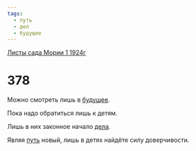 ```yaml
---
tags:
  - путь
  - дел
  - будущее
---
```


[Листы сада Мории 1 1924г](/agni/1924)

# 378
Можно смотреть лишь в [будущее](/tag/#будущее).   

Пока надо обратиться лишь к детям.   

Лишь в них законное начало [дела](/tag/#дел).   

Являя [путь](/tag/#путь) новый, лишь в детях найдёте силу доверчивости.   

